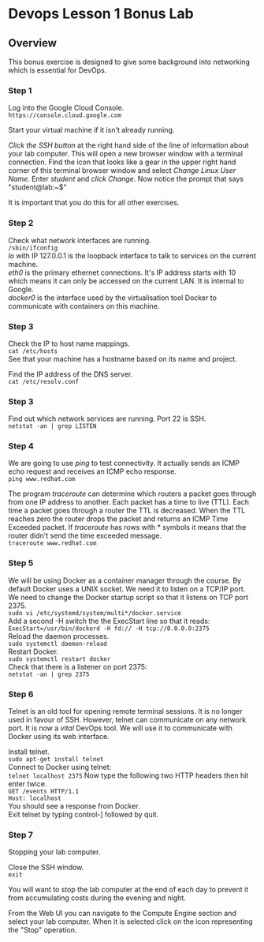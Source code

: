# Devops Lesson 1 Bonus Lab

## Overview

This bonus exercise is designed to give some background into networking which is essential for DevOps.


### Step 1

Log into the Google Cloud Console.  
`https://console.cloud.google.com`  

Start your virtual machine if it isn't already running.

_Click the SSH button_ at the right hand side of the line of information about your lab computer.
This will open a new browser window with a terminal connection. Find the icon that looks like a gear
in the upper right hand corner of this terminal browser window and select _Change Linux User Name_.
Enter _student_ and _click Change_. Now notice the prompt that says "student@lab:~$"

It is important that you do this for all other exercises.

### Step 2

Check what network interfaces are running.  
`/sbin/ifconfig`  
_lo_ with IP 127.0.0.1 is the loopback interface to talk to services on the current machine.  
_eth0_ is the primary ethernet connections. It's IP address starts with 10 which means it can only be accessed on the current LAN. It is internal to Google.  
_docker0_ is the interface used by the virtualisation tool Docker to communicate with
containers on this machine.  

### Step 3

Check the IP to host name mappings.  
`cat /etc/hosts`  
See that your machine has a hostname based on its name and project.  

Find the IP address of the DNS server.  
`cat /etc/resolv.conf`  

### Step 3

Find out which network services are running. Port 22 is SSH.  
`netstat -an | grep LISTEN`  

### Step 4

We are going to use _ping_ to test connectivity. It actually sends an ICMP echo request
and receives an ICMP echo response.  
`ping www.redhat.com`  

The program _traceroute_ can determine which routers a packet goes through from one
IP address to another. Each packet has a time to live (TTL). Each time a packet goes through
a router the TTL is decreased. When the TTL reaches zero the router drops the packet and returns an ICMP Time Exceeded packet. If _traceroute_ has rows with * symbols it means
that the router didn't send the time exceeded message.  
`traceroute www.redhat.com`   

### Step 5

We will be using Docker as a container manager through the course. By default Docker
uses a UNIX socket. We need it to listen on a TCP/IP port. We need to change the Docker startup script so that it listens on TCP port
2375.  
`sudo vi /etc/systemd/system/multi*/docker.service`  
Add a second -H switch the the ExecStart line so that it reads:  
`ExecStart=/usr/bin/dockerd -H fd:// -H tcp://0.0.0.0:2375`  
Reload the daemon processes.  
`sudo systemctl daemon-reload`  
Restart Docker.  
`sudo systemctl restart docker`  
Check that there is a listener on port 2375:  
`netstat -an | grep 2375`  

### Step 6

Telnet is an old tool for opening remote terminal sessions. It is no longer used in
favour of SSH. However, telnet can communicate on any network port. It is now a _vital_
DevOps tool. We will use it to communicate with Docker using its web interface.

Install telnet.  
`sudo apt-get install telnet`  
Connect to Docker using telnet:  
`telnet localhost 2375` 
Now type the following two HTTP headers then hit enter twice.  
`GET /events HTTP/1.1`  
`Host: localhost`  
You should see a response from Docker.  
Exit telnet by typing control-] followed by quit.  


### Step 7

Stopping your lab computer.

Close the SSH window.  
`exit`

You will want to stop the lab computer at the end of each day to prevent it from accumulating costs during the evening and night.

From the Web UI you can navigate to the Compute Engine section and select your lab computer. When it is selected click on the icon representing the "Stop" operation.


